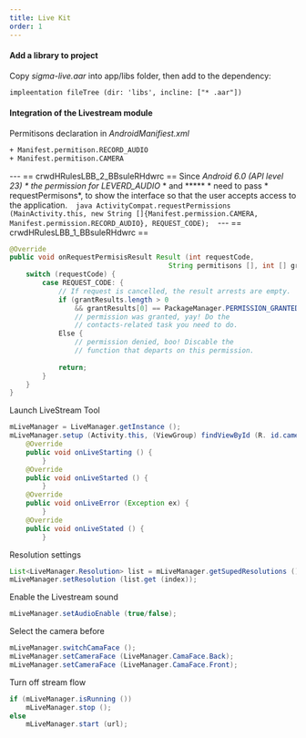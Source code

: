 ```yaml
---
title: Live Kit
order: 1
---
```


#### Add a library to project

Copy *sigma-live.aar* into app/libs folder, then add to the dependency:

```xml
impleentation fileTree (dir: 'libs', incline: ["* .aar"])
```

#### Integration of the Livestream module

Permitisons declaration in *AndroidManifiest.xml*

```xml
+ Manifest.permitison.RECORD_AUDIO
+ Manifest.permitison.CAMERA
```

<!-- import Alert from '@site/src/components/Alert'; -->

<!-- <Alert type="info"> -->

--- == crwdHRulesLBB_2_BBsuleRHdwrc == Since *Android 6.0 (API level 23) * the permission for LEVERD_AUDIO* * and ***** * need to pass * requestPermisons*, to show the interface so that the user accepts access to the application. ` ` ` java ActivityCompat.requestPermissions (MainActivity.this, new String []{Manifest.permission.CAMERA, Manifest.permission.RECORD_AUDIO}, REQUEST_CODE); ` ` ` --- == crwdHRulesLBB_1_BBsuleRHdwrc ==
<!-- </Alert> -->


```java
@Override
public void onRequestPermisisResult Result (int requestCode,
                                       String permitisons [], int [] grantResults) {
    switch (requestCode) {
        case REQUEST_CODE: {
            // If request is cancelled, the result arrests are empty.
            if (grantResults.length > 0
                && grantResults[0] == PackageManager.PERMISSION_GRANTED) {
                // permission was granted, yay! Do the
                // contacts-related task you need to do.
            Else {
                // permission denied, boo! Discable the
                // function that departs on this permission.
            
            return;
        }
    }
}
```

Launch LiveStream Tool

```java
mLiveManager = LiveManager.getInstance ();
mLiveManager.setup (Activity.this, (ViewGroup) findViewById (R. id.cameraPreviewContainer), newLiveManager.LiveListener () {
    @Override
    public void onLiveStarting () {
        }
    @Override
    public void onLiveStarted () {
        }
    @Override
    public void onLiveError (Exception ex) {
        }
    @Override
    public void onLiveStated () {
        }

```

Resolution settings

```java
List<LiveManager.Resolution> list = mLiveManager.getSupedResolutions ();
mLiveManager.setResolution (list.get (index));
```

Enable the Livestream sound

```java
mLiveManager.setAudioEnable (true/false);
```

Select the camera before

```java
mLiveManager.switchCamaFace ();    
mLiveManager.setCameraFace (LiveManager.CamaFace.Back);
mLiveManager.setCameraFace (LiveManager.CamaFace.Front);
```

Turn off stream flow

```java
if (mLiveManager.isRunning ())
    mLiveManager.stop ();
else 
    mLiveManager.start (url);
```


